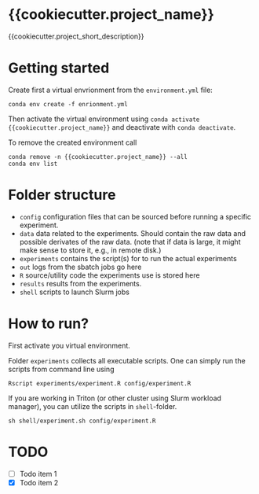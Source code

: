 # {{cookiecutter.project_name}}
{{cookiecutter.project_short_description}}

# Getting started
Create first a virtual envrionment from the `environment.yml` file:
```
conda env create -f enrionment.yml
```
Then activate the virtual environment using 
`conda activate {{cookiecutter.project_name}}` and deactivate with 
`conda deactivate`.

To remove the created environment call
```
conda remove -n {{cookiecutter.project_name}} --all
conda env list
```

# Folder structure
- `config` configuration files that can be sourced before running a specific 
    experiment.
- `data` data related to the experiments. Should contain the raw data and 
  possible derivates of the raw data. (note that if data is large, it might 
  make sense to store it, e.g., in remote disk.)
- `experiments` contains the script(s) for to run the actual experiments
- `out` logs from the sbatch jobs go here
- `R` source/utility code the experiments use is stored here
- `results` results from the experiments.
- `shell` scripts to launch Slurm jobs

# How to run?
First activate you virtual environment.

Folder `experiments` collects all executable scripts. One can simply run the 
scripts from command line using 
```
Rscript experiments/experiment.R config/experiment.R
```
If you are working in Triton (or other cluster using Slurm workload manager), 
you can utilize the scripts in `shell`-folder. 
```
sh shell/experiment.sh config/experiment.R
```

# TODO
- [ ] Todo item 1
- [x] Todo item 2